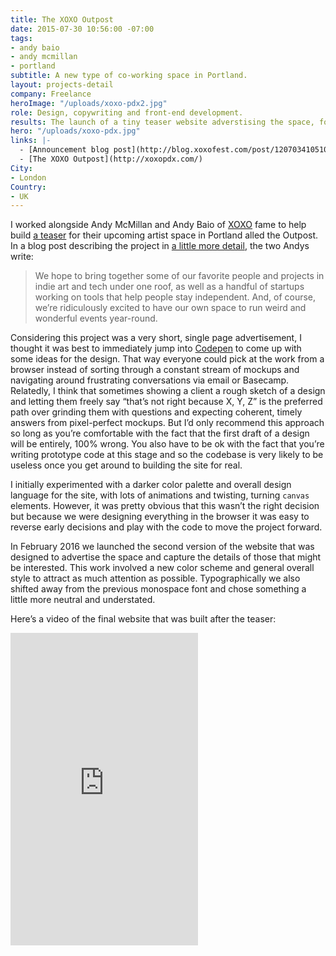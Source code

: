```yaml
---
title: The XOXO Outpost
date: 2015-07-30 10:56:00 -07:00
tags:
- andy baio
- andy mcmillan
- portland
subtitle: A new type of co-working space in Portland.
layout: projects-detail
company: Freelance
heroImage: "/uploads/xoxo-pdx2.jpg"
role: Design, copywriting and front-end development.
results: The launch of a tiny teaser website adverstising the space, followed shortly by another website that lets people sign up for more information.
hero: "/uploads/xoxo-pdx.jpg"
links: |-
  - [Announcement blog post](http://blog.xoxofest.com/post/120703410510/a-new-experiment)
  - [The XOXO Outpost](http://xoxopdx.com/)
City:
- London
Country:
- UK
---
```


I worked alongside Andy McMillan and Andy Baio of [XOXO](http://twitter.com/xoxo) fame to help build [a teaser](http://xoxopdx.com) for their upcoming artist space in Portland alled the Outpost. In a blog post describing the project in [a little more detail](http://blog.xoxofest.com/post/120703410510/a-new-experiment), the two Andys write:

> We hope to bring together some of our favorite people and projects in indie art and tech under one roof, as well as a handful of startups working on tools that help people stay independent. And, of course, we’re ridiculously excited to have our own space to run weird and wonderful events year-round.

Considering this project was a very short, single page advertisement, I thought it was best to immediately jump into [Codepen](http://codepen.io) to come up with some ideas for the design. That way everyone could pick at the work from a browser instead of sorting through a constant stream of mockups and navigating around frustrating conversations via email or Basecamp. Relatedly, I think that sometimes showing a client a rough sketch of a design and letting them freely say “that’s not right because X, Y, Z” is the preferred path over grinding them with questions and expecting coherent, timely answers from pixel-perfect mockups. But I’d only recommend this approach so long as you’re comfortable with the fact that the first draft of a design will be entirely, 100% wrong. You also have to be ok with the fact that you’re writing prototype code at this stage and so the codebase is very likely to be useless once you get around to building the site for real.

I initially experimented with a darker color palette and overall design language for the site, with lots of animations and twisting, turning `canvas` elements. However, it was pretty obvious that this wasn’t the right decision but because we were designing everything in the browser it was easy to reverse early decisions and play with the code to move the project forward.

In February 2016 we launched the second version of the website that was designed to advertise the space and capture the details of those that might be interested. This work involved a new color scheme and general overall style to attract as much attention as possible. Typographically we also shifted away from the previous monospace font and chose something a little more neutral and understated.

Here’s a video of the final website that was built after the teaser:

<div class='preserve-aspect'>
  <iframe height="500" class="preserve-aspect__element" src="https://www.youtube.com/embed/x7RaIm7PP1k" frameborder="0" allowfullscreen></iframe>
</div>

